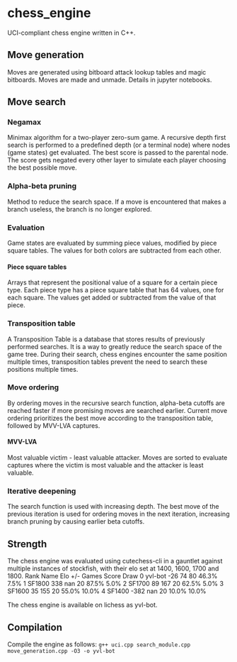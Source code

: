 # chess_engine
UCI-compliant chess engine written in C++.

## Move generation
Moves are generated using bitboard attack lookup tables and magic bitboards. Moves are made and unmade. Details in jupyter notebooks.

## Move search
### Negamax
Minimax algorithm for a two-player zero-sum game. A recursive depth first search is performed to a predefined depth (or a terminal node) where nodes (game states) get evaluated. The best score is passed to the parental node. The score gets negated every other layer to simulate each player choosing the best possible move.
### Alpha-beta pruning
Method to reduce the search space. If a move is encountered that makes a branch useless, the branch is no longer explored.
### Evaluation
Game states are evaluated by summing piece values, modified by piece square tables. The values for both colors are subtracted from each other.
#### Piece square tables
Arrays that represent the positional value of a square for a certain piece type. Each piece type has a piece square table that has 64 values, one for each square. The values get added or subtracted from the value of that piece.
### Transposition table
A Transposition Table is a database that stores results of previously performed searches. It is a way to greatly reduce the search space of  the game tree. During their search, chess engines encounter the same position multiple times, transposition tables prevent the need to search these positions multiple times.
### Move ordering
By ordering moves in the recursive search function, alpha-beta cutoffs are reached faster if more promising moves are searched earlier. Current move ordering prioritizes the best move according to the transposition table, followed by MVV-LVA captures.
#### MVV-LVA
Most valuable victim - least valuable attacker. Moves are sorted to evaluate captures where the victim is most valuable and the attacker is least valuable.
### Iterative deepening
The search function is used with increasing depth. The best move of the previous iteration is used for ordering moves in the next iteration, increasing branch pruning by causing earlier beta cutoffs.

## Strength
The chess engine was evaluated using cutechess-cli in a gauntlet against multiple instances of stockfish, with their elo set at 1400, 1600, 1700 and 1800.
Rank Name                          Elo     +/-   Games   Score    Draw
   0 yvl-bot                       -26      74      80   46.3%    7.5%
   1 SF1800                        338     nan      20   87.5%    5.0%
   2 SF1700                         89     167      20   62.5%    5.0%
   3 SF1600                         35     155      20   55.0%   10.0%
   4 SF1400                       -382     nan      20   10.0%   10.0%

The chess engine is available on lichess as yvl-bot.

## Compilation
Compile the engine as follows:
```g++ uci.cpp search_module.cpp move_generation.cpp -O3 -o yvl-bot```